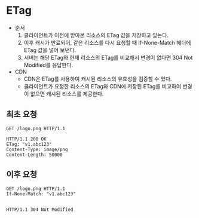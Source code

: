 # ETag
- 순서 
  1. 클라이언트가 이전에 받아본 리소스의 ETag 값을 저장하고 있는다. 
  2. 이후 캐시가 만료되어, 같은 리소스를 다시 요청할 때 If-None-Match 헤더에 ETag 값을 넣어 보낸다.
  3. 서버는 해당 ETag와 현재 리소스의 ETag를 비교해서 변경이 없다면 304 Not Modified를 응답한다.
- CDN
  - CDN은 ETag를 사용하여 캐시된 리소스의 유효성을 검증할 수 있다.
  - 클라이언트가 요청한 리소스의 ETag와 CDN에 저장된 ETag를 비교하여 변경이 없으면 캐시된 리소스를 제공한다.


## 최초 요청
```http request
GET /logo.png HTTP/1.1

HTTP/1.1 200 OK
ETag: "v1.abc123"
Content-Type: image/png
Content-Length: 50000
```

## 이후 요청
```http request
GET /logo.png HTTP/1.1
If-None-Match: "v1.abc123"


HTTP/1.1 304 Not Modified
```